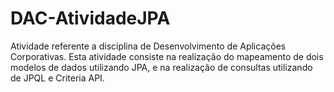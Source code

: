# DAC-AtividadeJPA
Atividade referente a disciplina de Desenvolvimento de Aplicações Corporativas. Esta atividade consiste na realização do mapeamento de dois modelos de dados utilizando JPA, e na realização de consultas utilizando de JPQL e Criteria API.
